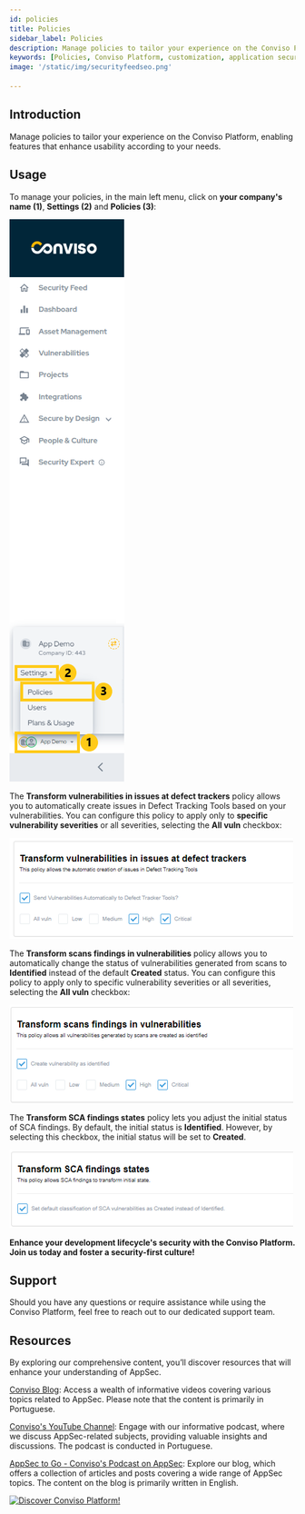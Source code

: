 ```yaml
---
id: policies
title: Policies
sidebar_label: Policies
description: Manage policies to tailor your experience on the Conviso Platform, enabling features that enhance usability according to your needs.
keywords: [Policies, Conviso Platform, customization, application security, sast, sca, proactive risk management]
image: '/static/img/securityfeedseo.png'

---
```

## Introduction

Manage policies to tailor your experience on the Conviso Platform, enabling features that enhance usability according to your needs.

## Usage
To manage your policies, in the main left menu, click on **your company's name (1)**, **Settings (2)** and **Policies (3)**:

<div style={{textAlign: 'center'}}>

![img](../../static/img/platform/policies-img1.png "Policies.")

</div>

The **Transform vulnerabilities in issues at defect trackers** policy allows you to automatically create issues in Defect Tracking Tools based on your vulnerabilities. You can configure this policy to apply only to **specific vulnerability severities** or all severities, selecting the **All vuln** checkbox:

<div style={{textAlign: 'center'}}>

![img](../../static/img/platform/policies-img2.png "Policies.")

</div>

The **Transform scans findings in vulnerabilities** policy allows you to automatically change the  status of vulnerabilities generated from scans to **Identified** instead of the default **Created** status. You can configure this policy to apply only to specific vulnerability severities or all severities, selecting the **All vuln** checkbox:

<div style={{textAlign: 'center'}}>

![img](../../static/img/platform/policies-img3.png "Policies.")

</div>

The **Transform SCA findings states** policy lets you adjust the initial status of SCA findings. By default, the initial status is **Identified**. However, by selecting this checkbox, the initial status will be set to **Created**.

<div style={{textAlign: 'center'}}>

![img](../../static/img/platform/policies-img4.png "Policies.")

</div>

**Enhance your development lifecycle's security with the Conviso Platform. Join us today and foster a security-first culture!**

## Support

Should you have any questions or require assistance while using the Conviso Platform, feel free to reach out to our dedicated support team.

## Resources

By exploring our comprehensive content, you’ll discover resources that will enhance your understanding of AppSec.

[Conviso Blog](https://bit.ly/3JtXM8A): Access a wealth of informative videos covering various topics related to AppSec. Please note that the content is primarily in Portuguese.

[Conviso's YouTube Channel](https://bit.ly/3NIbbfM): Engage with our informative podcast, where we discuss AppSec-related subjects, providing valuable insights and discussions. The podcast is conducted in Portuguese.

[AppSec to Go - Conviso's Podcast on AppSec](https://spoti.fi/43UJQwN): Explore our blog, which offers a collection of articles and posts covering a wide range of AppSec topics. The content on the blog is primarily written in English.

[![Discover Conviso Platform!](https://no-cache.hubspot.com/cta/default/5613826/interactive-125788977029.png)](https://cta-service-cms2.hubspot.com/web-interactives/public/v1/track/redirect?encryptedPayload=AVxigLKtcWzoFbzpyImNNQsXC9S54LjJuklwM39zNd7hvSoR%2FVTX%2FXjNdqdcIIDaZwGiNwYii5hXwRR06puch8xINMyL3EXxTMuSG8Le9if9juV3u%2F%2BX%2FCKsCZN1tLpW39gGnNpiLedq%2BrrfmYxgh8G%2BTcRBEWaKasQ%3D&webInteractiveContentId=125788977029&portalId=5613826)